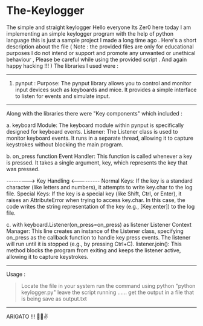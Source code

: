 # The-Keylogger
The simple and straight keylogger 
Hello everyone Its Zer0 here today I am implementing an simple keylogger program with the help of python language this is just a sample project I made a long time ago . Here's a short description about the file 
( Note : the provided files are only for educational purposes I do not intend or support and promote any unwanted or unethical behaviour , Please be careful while using the provided script . And again happy hacking !!! )
The libraries I used were :

------------------------------------------------------------------------
1. pynput :
Purpose: The pynput library allows you to control and monitor input devices such as keyboards and mice. It provides a simple interface to listen for events and simulate input.
------------------------------------------------------------------------

Along with the libraries there were "Key components"  which included : 

a. keyboard
Module: The keyboard module within pynput is specifically designed for keyboard events.
Listener: The Listener class is used to monitor keyboard events. It runs in a separate thread, allowing it to capture keystrokes without blocking the main program.

b. on_press function
Event Handler: This function is called whenever a key is pressed. It takes a single argument, key, which represents the key that was pressed.

---------> Key Handling <---------
Normal Keys: If the key is a standard character (like letters and numbers), it attempts to write key.char to the log file.
Special Keys: If the key is a special key (like Shift, Ctrl, or Enter), it raises an AttributeError when trying to access key.char. In this case, the code writes the string representation of the key (e.g., [Key.enter]) to the log file.

c. with keyboard.Listener(on_press=on_press) as listener
Listener Context Manager: This line creates an instance of the Listener class, specifying on_press as the callback function to handle key press events. The listener will run until it is stopped (e.g., by pressing Ctrl+C).
listener.join(): This method blocks the program from exiting and keeps the listener active, allowing it to capture keystrokes.


----------------------------------------------------------------------------

Usage : 

> Locate the file in your system
> run the command using python "python keylogger.py"
> leave the script running ......
> get the output in a file that is being save as output.txt

-----------------------------------------------------------------------------

ARIGATO !!! 🤞🤞✌️

